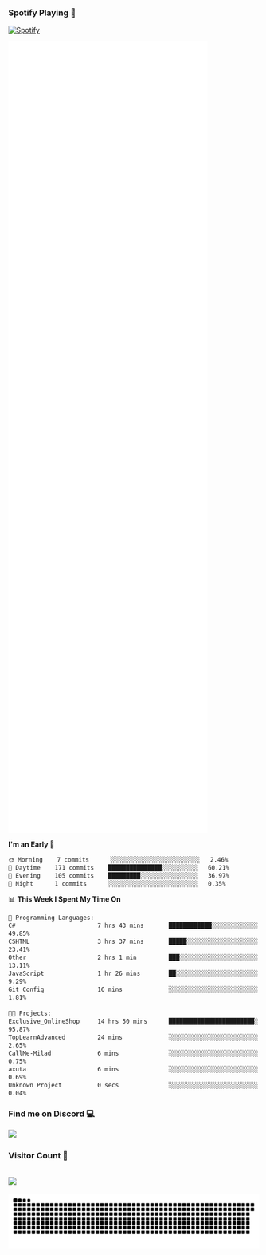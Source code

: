 ### Spotify Playing 🎵
[![Spotify](https://spotify-livestats-callme-milad.vercel.app/api/spotify)](https://open.spotify.com/user/314mrt6dxn5cqoxklh3thbwlr6by)

<img align="center" src="/github-metrics.svg" alt="Metrics" width="400">

<!--START_SECTION:waka-->
**I'm an Early 🐤** 

```text
🌞 Morning    7 commits      ░░░░░░░░░░░░░░░░░░░░░░░░░   2.46% 
🌆 Daytime    171 commits    ███████████████░░░░░░░░░░   60.21% 
🌃 Evening    105 commits    █████████░░░░░░░░░░░░░░░░   36.97% 
🌙 Night      1 commits      ░░░░░░░░░░░░░░░░░░░░░░░░░   0.35%

```


📊 **This Week I Spent My Time On** 

```text
💬 Programming Languages: 
C#                       7 hrs 43 mins       ████████████░░░░░░░░░░░░░   49.85% 
CSHTML                   3 hrs 37 mins       █████░░░░░░░░░░░░░░░░░░░░   23.41% 
Other                    2 hrs 1 min         ███░░░░░░░░░░░░░░░░░░░░░░   13.11% 
JavaScript               1 hr 26 mins        ██░░░░░░░░░░░░░░░░░░░░░░░   9.29% 
Git Config               16 mins             ░░░░░░░░░░░░░░░░░░░░░░░░░   1.81%

🐱‍💻 Projects: 
Exclusive_OnlineShop     14 hrs 50 mins      ████████████████████████░   95.87% 
TopLearnAdvanced         24 mins             ░░░░░░░░░░░░░░░░░░░░░░░░░   2.65% 
CallMe-Milad             6 mins              ░░░░░░░░░░░░░░░░░░░░░░░░░   0.75% 
axuta                    6 mins              ░░░░░░░░░░░░░░░░░░░░░░░░░   0.69% 
Unknown Project          0 secs              ░░░░░░░░░░░░░░░░░░░░░░░░░   0.04%

```


<!--END_SECTION:waka-->

### Find me on Discord 💻
<a href="https://discord.gg/pQVcABAxAy" rel="nofollow"> 
  <img src="https://discord.c99.nl/widget/theme-3/977957889358573609.png" data-canonical-src="https://discord.c99.nl/widget/theme-3/977957889358573609.png" style="max-width: 100%;"></a>

### Visitor Count 🔢
<p align="left"> 
  <br>
  <img src="https://profile-counter.glitch.me/callme-devil/count.svg" />
</p>

<img src="https://github.com/callme-devil/callme-devil/blob/output/github-contribution-grid-snake.svg" alt="snake" style="max-width: 100%;">
